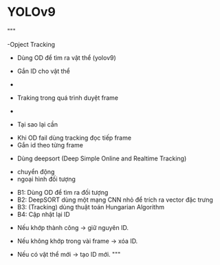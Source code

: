 # YOLOv9

"""

-Opject  Tracking 
 + Dùng OD để tìm ra vật thể (yolov9)

 
 + Gắn ID cho vật thể

 + 
 + Traking trong quá trình duyệt frame

 + 



 - Tại sao lại cần
 + Khi OD fail dùng tracking đọc tiếp frame
 + Gắn id theo từng frame
 - Dùng deepsort (Deep Simple Online and Realtime Tracking)
 + chuyển động
 + ngoại hình đối tượng
 - B1: Dùng OD để tìm ra đối tượng
 - B2: DeepSORT dùng một mạng CNN nhỏ để trích ra vector đặc trưng
  - B3: (Tracking) dùng thuật toán Hungarian Algorithm
 - B4: Cập nhật lại ID
 + Nếu khớp thành công → giữ nguyên ID.

 + Nếu không khớp trong vài frame → xóa ID.

 + Nếu có vật thể mới → tạo ID mới.
"""
 




